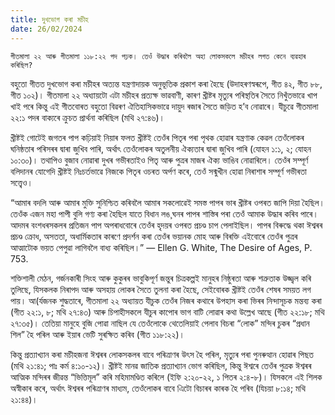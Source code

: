 ```yaml
---
title: দুখভোগ কৰা মচীহ
date: 26/02/2024
---
```


`গীতমালা ২২ আৰু গীতমালা ১১৮:২২ পদ পঢ়ক। তেওঁ উদ্ধাৰ কৰিবলৈ অহা লোকসকলে মচীহৰ লগত কেনে ব্যৱহাৰ কৰিছিল?`

বহুতো গীতত দুখভোগ কৰা মচীহৰ অত্যন্ত যন্ত্ৰণাদায়ক অনুভূতিক প্ৰকাশ কৰা হৈছে (উদাহৰণস্বৰূপে, গীত ৪২, গীত ৮৮, গীত ১০২)। গীতমালা ২২ অধ্যায়টো এটা মচীহৰ প্ৰত্যক্ষ ভাৱবাণী, কাৰণ খ্ৰীষ্টৰ মৃত্যুৰ পৰিস্থতিৰ সৈতে নিখুঁতভাৱে খাপ খাই পৰে কিন্তু এই গীতবোৰত বহুতো বিৱৰণ ঐতিহাসিকভাৱে দায়ুদ ৰজাৰ সৈতে জড়িত হ’ব নোৱাৰে। যীচুৱে গীতমালা ২২:১ পদৰ বাক্যৰে ক্ৰুচত প্ৰাৰ্থনা কৰিছিল (মথি ২৭:৪৬)।

খ্ৰীষ্টই গোটেই জগতৰ পাপ কঢ়িয়াই নিয়াৰ ফলত খ্ৰীষ্টই তেওঁৰ পিতৃৰ পৰা পৃথক হোৱাৰ যন্ত্ৰণাক কেৱল তেওঁলোকৰ ঘনিষ্ঠতাৰ পৰিসৰৰ দ্বাৰা জুখিব পাৰি, অৰ্থাৎ তেওঁলোকৰ অতুলনীয় ঐক্যতাৰ দ্বাৰা জুখিব পাৰি (যোহন ১:১, ২; যোহন ১০:৩০)। তথাপিও বুজাব নোৱাৰা দুখৰ গভীৰতাইও পিতৃ আৰু পুত্ৰৰ মাজৰ ঐক্য ভাঙিব নোৱাৰিলে। তেওঁৰ সম্পূৰ্ণ বলিদানৰ যোগেদি খ্ৰীষ্টই নিঃচৰ্তভাৱে নিজকে পিতৃৰ ওচৰত অৰ্পণ কৰে, তেওঁ সন্মুখীন হোৱা নিৰাশাৰ সম্পূৰ্ণ গভীৰতা সত্ত্বেও।

“আমাৰ বদলি আৰু আমাৰ মুক্তি সুনিশ্চিত কৰিবলৈ আমাৰ সকলোৱেই সমস্ত পাপৰ ভাৰ খ্ৰীষ্টৰ ওপৰত জাপি দিয়া হৈছিল। তেওঁক এজন মহা পাপী বুলি গণ্য কৰা হৈছিল যাতে বিধান লঙ¸ঘনৰ পাপৰ শাস্তিৰ পৰা তেওঁ আমাক উদ্ধাৰ কৰিব পাৰে। আদমৰ বংশধৰসকলৰ প্ৰতিজন পাপ অপৰাধবোৰে তেওঁৰ হৃদয়ৰ ওপৰত প্ৰচণ্ড চাপ পেলাইছিল। পাপৰ বিৰুদ্ধে থকা ঈশ্বৰৰ প্ৰচণ্ড ক্ৰোধ, অসততা, অধাৰ্মিকতাৰ কাৰণে প্ৰদৰ্শন কৰা তেওঁৰ ভয়ানক মোহ আৰু বিৰক্তি এইবোৰে তেওঁৰ পুত্ৰৰ আত্মাটোক ভয়ত পেপুৱা লাগিবলৈ বাধ্য কৰিছিল।” — Ellen G. White, The Desire of Ages, P. 753.

শক্তিশালী মেঠন, গৰ্জনকাৰী সিংহ আৰু কুকুৰৰ ভাবুকিপূৰ্ণ জন্তুৰ চিত্ৰকল্পই মানুহৰ নিষ্ঠুৰতা আৰু শত্ৰুতাক উজ্জ্বল কৰি তুলিছে, যিসকলক নিৰাপদ আৰু অসহায় লোকৰ সৈতে তুলনা কৰা হৈছে, সেইবোৰক খ্ৰীষ্টই তেওঁৰ শেষৰ সময়ত লগ পায়। আ(ৰ্যজনক শুদ্ধতাৰে, গীতমালা ২২ অধ্যায়ত যীচুক তেওঁৰ নিজৰ কথাৰে উপহাস কৰা ভিৰৰ নিন্দাসূচক মন্তব্য কৰা (গীত ২২:১, ৮; মথি ২৭:৪৩) আৰু চিপাহীসকলে যীচুৰ কাপোৰ ভাগ বাটি লোৱাৰ কথা উল্লেখ আছে (গীত ২২:১৮; মথি ২৭:৩৫)। তেতিয়া মানুহে বুজি পোৱা নাছিল যে তেওঁলোকে থেতেলিয়াই পেলাব বিচৰা “লোক” মন্দিৰ চুকৰ “প্ৰধান শিল” হৈ পৰিল আৰু ইয়াৰ ভেটি সুৰক্ষিত কৰিব (গীত ১১৮:২২)।

কিন্তু প্ৰত্যাখ্যান কৰা মচীহজনা ঈশ্বৰৰ লোকসকলৰ বাবে পৰিত্ৰাণৰ উৎস হৈ পৰিল, মৃত্যুৰ পৰা পুনৰুত্থান হোৱাৰ পিছত (মথি ২১:৪১; পাঃ কৰ্ম ৪:১০-১২)। খ্ৰীষ্টই মানৱ জাতিক প্ৰত্যাখ্যান ভোগ কৰিছিল, কিন্তু ঈশ্বৰে তেওঁৰ পুত্ৰক ঈশ্বৰৰ আত্মিক মন্দিৰৰ জীৱন্ত “ভিত্তিমূল” কৰি মহিমামণ্ডিত কৰিলে (ইফি ২:২০-২২, ১ পিতৰ ২:৪-৮)। যিসকলে এই শিলক অস্বীকাৰ কৰে, অৰ্থাৎ ঈশ্বৰৰ পৰিত্ৰাণৰ মাধ্যম, তেওঁলোকৰ বাবে এিটো বিচাৰৰ কাৰক হৈ পৰিব (যিচয়া ৮:১৪; মথি ২১:৪৪)।